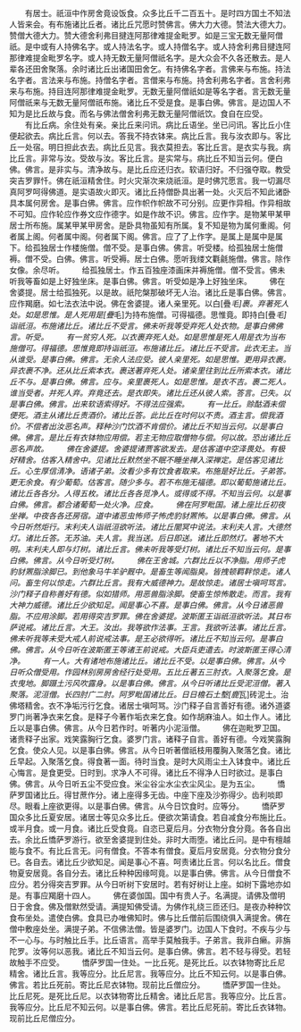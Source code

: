 <!-- { "loadSidebar": true } -->
　　有居士。祇洹中作房舍竟设饭食。众多比丘千二百五十。是时四方国土不知法人皆来会。有布施诸比丘者。诸比丘咒愿时赞佛言。佛大力大德。赞法大德大力。赞僧大德大力。赞大德舍利弗目揵连阿那律难提金毗罗。如是三宝无数无量阿僧祇。是中或有人持佛名字。或人持法名字。或人持僧名字。或人持舍利弗目揵连阿那律难提金毗罗名字。或人持无数无量阿僧祇名字。是大众会不久各还散去。是人辈各还田舍聚落。余时诸比丘出诸国田舍乞。有持佛名字者。言佛来与布施。持法名字者。言法来与布施。持僧名字者。言僧来与布施。持舍利弗名字者。言舍利弗来与布施。持目连阿那律难提金毗罗。无数无量阿僧祇如是等名字者。言无数无量阿僧祇来与无数无量阿僧祇布施。诸比丘不受是食。是事白佛。佛言。是边国人不知为是比丘故与食。而名与佛法僧舍利弗无数无量阿僧祇饮。食自在应受。
　　有比丘病。余住处有亲。亲比丘来问讯。病比丘语坐。坐已问讯。客比丘小住便起欲去。病比丘言。何以去。答我不持衣钵来。病比丘言。我与汝衣即与。客比丘一处宿。明日担此衣去。病比丘见言。我衣莫担去。客比丘言。是衣实与我。病比丘言。非常与汝。受故与汝。客比丘言。是实常与。病比丘不知当云何。便白佛。佛言。是非实与。清净故与。是比丘应还归衣。软语归好。不归强夺取。教受突吉罗罪忏。佛在祇洹精舍住。时火灾渐次来烧祇洹。是时佛咒愿言。我一切漏尽真阿罗呵得佛道。是实语故火即灭。诸比丘持僧卧具出著一处。火灭后不知此诸卧具本属何房舍。是事白佛。佛言。应作帜作帜故不可分别。应更作异相。作异相故不可知。应作轮应作券文应作德字。如是作故不识。佛言。应作字。是物某甲某甲居士所布施。属某甲某甲房舍。是卧具物虽知有所属。复不知是物为属何重阁。何者属上阁。何者属中阁。何者属下阁。佛言。应了了上作字。是属上是属中是属下。给孤独居士作楼施僧。僧不受。是事白佛。佛言。听受楼。给孤独居士施僧褥。僧不受。白佛。佛言。听受褥。居士白佛。愿听我缕文氍毹施僧。佛言。除作女像。余尽听。
　　给孤独居士。作五百独座漆画床并褥施僧。僧不受言。佛未听我等畜如是上好独坐床。是事白佛。佛言。听受如是净上好独坐床。
　　佛在舍婆提。居士给孤独死。以是故。祇陀槃那破坏无人治。诸比丘是事白佛。佛言。应作羯磨。如七法衣法中说。佛在舍婆提。诸人亲里死。以白[疊*毛]裹。弃著死人处。如是思惟。是人死用是[疊*毛]为持布施僧。可得福德。思惟竟。即持白[疊*毛]诣祇洹。布施诸比丘。诸比丘不受言。佛未听我等受弃死人处衣物。是事白佛佛言。听受。
　　有一贫穷人死。以衣裹弃死人处。如是思惟是死人用是衣为当布施僧可。得福德。思惟竟即持诣祇洹。布施诸比丘。诸比丘不受言。此衣无主。当从谁受。是事白佛。佛言。无余人法应受。彼人亲里死。如是思惟。更用异衣裹。异衣裹不净。还从比丘索本衣。裹送著弃死人处。诸亲里往到比丘所索本衣。诸比丘不与。是事白佛。佛言。应与。亲里裹死人。如是思惟。是衣不吉。裹二死人。谁当受者。并死人弃。弃竟还去。是衣即失。诸比丘还从彼人索。答言。已失。以是事白佛。佛言。出来软语索得好。不得法应强索。
　　有一比丘。赊酤酒未偿便死。酒主从诸比丘责酒价。诸比丘答。此比丘在时何以不责。酒主言。偿我酒价。不偿者出汝恶名声。释种沙门饮酒不肯偿价。诸比丘不知当云何。以是事白佛。佛言。是比丘有衣钵物应用偿。若主无物应取僧物与偿。何以故。恐出诸比丘恶名声故。
　　佛在舍婆提。舍婆提诸贾客欲发去。是估客道中空泽畏处。有极好精舍。估客入精舍中。见诸比丘默然坐不眠不睡坐禅入深禅定。是估客见诸比丘。心生厚信清净。语诸子弟。汝看少多有饮食者取来。布施是好比丘。子弟答。更无余食。有少葡萄。估客言。随少多与。若不布施无福德。即以葡萄施诸比丘。诸比丘各各分。人得五枚。诸比丘各各觅净人。或得或不得。不知当云何。以是事白佛。佛言。都合诸葡萄一处火净。应食。
　　佛在阿罗毗国。诸上座比丘初夜坐禅。中夜各各还房宿。道中诸恶虫怖师子怖虎豹豺罴怖。以是事白佛。佛言。从今日听然炬行。末利夫人诣祇洹欲听法。诸比丘闇冥中说法。末利夫人言。大德然灯。诸比丘答。无苏油。夫人言。我当送。后日即送。诸比丘即然灯。著地不大明。末利夫人即与灯树。诸比丘言。佛未听我等受灯树。诸比丘不知当云何。是事白佛。佛言。从今日听受灯树。
　　佛在王舍城。六群比丘以不净脂。用师子虎豹豺罴脂涂脚已。到他象马牛羊驴厩中。是畜生等闻脂臭。皆拽顿羁靽惊走。诸人问。畜生何以惊走。六群比丘言。我有大威德神力。是故惊走。诸居士嗔呵骂言。沙门释子自称善好有德。似如猎师。用恶兽脂涂脚。使畜生惊怖散走。而言。我有大神力威德。诸比丘少欲知足。闻是事心不喜。是事白佛。佛言。从今日诸恶兽脂。不应用涂脚。若用得突吉罗罪。佛在舍婆提。波斯匿王诣祇洹欲听法。其日布萨说戒。诸比丘言。大王。汝出。我等欲作法事。王言。我欲听法事。诸比丘言。佛未听我等未受大戒人前说戒法事。是王必欲得听。诸比丘不知当云何。是事白佛。佛言。从今日听在波斯匿王等诸王前说戒。大臣兵吏遣去。时波斯匿王得心清净。
　　有一人。大有诸地布施诸比丘。诸比丘不受。以是事白佛。佛言。从今日听众僧受用。作园林别房房舍经行处受用。五比丘著五三肘衣。入聚落乞食。是衣曳地。脚蹑土污风吹露身。以是事白佛。佛言。从今日听诸比丘受泥洹僧。著入聚落。泥洹僧。长四肘广二肘。阿罗毗国诸比丘。日日檐石土墼[鹿*瓦]砖泥土。治佛塔精舍。衣不净垢污行乞食。诸居士嗔呵骂。沙门释子自言善好有德。诸外道婆罗门尚著净衣来乞食。是释子今著作垢衣来乞食。如作胡麻油人。如土作人。诸比丘以是事白佛。佛言。从今日若作时。听著内小泥洹僧。
　　佛在迦毗罗卫国。诸贵释子出家。戏笑露胸行乞食。婆罗门言。诸释子自言。善好有德。今戏笑露胸乞食。使众人见。以是事白佛。佛言。从今日听著僧祇枝用覆胸入聚落乞食。诸比丘早起。入聚落乞食。得食著一面。待时当食。是时大风雨尘土入钵食中。诸比丘心悔言。是食更受。日时到。求净人不可得。诸比丘不得净人日时欲过。是事白佛。佛言。从今日听五尘不受应食。米尘谷尘水尘衣尘风尘。是为五尘。
　　憍萨罗国诸比丘。得甘蔗作分。诸上座得多无齿。中座下座及沙弥得少。齿利啖即尽。眼看上座欲更得。以是事白佛。佛言。从今日饮食时。应等分。
　　憍萨罗国众多比丘夏安居。诸居士等见众多比丘。便欲次第请食。若自减食分布施比丘。或半月食。或一月食。诸比丘受食竟。自恣已夏后月。分衣物分食分竟。各各自出去。余比丘憍萨罗游行。欲至舍婆提到住处。非时大雨堕。诸比丘问。是中有檀越能与食不。有比丘言无。问有僧食。不答本有僧食。夏后月安居竟。分衣物分食分已。各自去。诸比丘少欲知足。闻是事心不喜。呵责诸比丘言。何以名比丘。僧食物夏安居竟。各自分去。诸比丘种种因缘呵竟。以是事白佛。佛言。从今日僧食不应分。若分得突吉罗罪。从今日听树下安居时。若有好树让上座。如树下露地亦如是。有事应羯磨十四人。
　　佛在婆伽国。国中有贵人子。名满提。请佛及僧明日于舍食。佛及僧默然受请。满提知佛受请。为佛作礼绕三匝还归。是夜办种种饮食布坐处。遣使白佛。食具已办唯佛知时。佛与比丘僧前后围绕俱入满提舍。佛在僧中敷座处坐。满提子弟。不信佛法僧。皆是婆罗门。边国人下食时。不疾与少与不一心与。与时触比丘手。比丘语言。高举手莫触我手。子弟言。我非白癞。非旃陀罗。汝等何以恶我。诸比丘不知当云何。是事白佛。佛言。若不轻与得受。若轻故触手不应受。
　　憍萨罗国一住处。一比丘死。是死比丘。以衣钵物寄比丘尼精舍。诸比丘言。我等应分。比丘尼言。我等应分。比丘不知云何。以是事白佛。佛言。若比丘死前。寄比丘尼衣钵物。现前比丘僧应分。
　　憍萨罗国一住处。比丘尼死。是死比丘尼。以衣钵物寄比丘精舍。诸比丘尼言。我等应分。比丘言。我等应分。比丘尼不知云何。以是事白佛。佛言。若比丘尼死前。寄比丘衣钵物。现前比丘尼僧应分。
